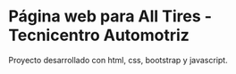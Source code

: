 # Página web para All Tires - Tecnicentro Automotriz

Proyecto desarrollado con html, css, bootstrap y javascript.
